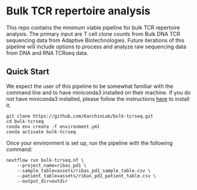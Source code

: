 # Bulk TCR repertoire analysis

This repo contains the minimum viable pipeline for bulk TCR repertoire analysis.
The primary input are T cell clone counts from Bulk DNA TCR sequencing data from
Adaptive Biotechnologies. Future iterations of this pipeline will include 
options to process and analyze raw sequencing data from DNA and RNA TCRseq data. 

## Quick Start

We expect the user of this pipeline to be somewhat familiar with the command line and to have miniconda3 installed on 
their machine. If you do not have miniconda3 installed, please follow the instructions [here](https://docs.conda.io/en/latest/miniconda.html) 
to install it.

```
git clone https://github.com/KarchinLab/bulk-tcrseq.git
cd bulk-tcrseq
conda env create -f environment.yml
conda activate bulk-tcrseq
```

Once your environment is set up, run the pipeline with the following command:

```
nextflow run bulk-tcrseq.nf \
    --project_name=ribas_pd1 \
    --sample_table=assets/ribas_pd1_sample_table.csv \
    --patient_table=assets/ribas_pd1_patient_table.csv \
    --output_dir=outdir
```